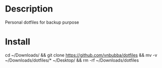 # Description
Personal dotfiles for backup purpose

# Install
cd ~/Downloads/ && git clone https://github.com/vnbubba/dotfiles && mv -v ~/Downloads/dotfiles/*  ~/Desktop/ && rm -rf ~/Downloads/dotfiles

